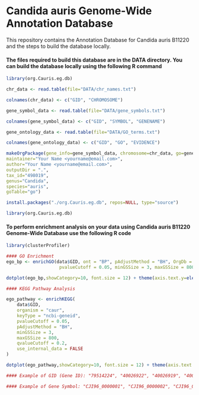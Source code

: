 # Candida auris Genome-Wide Annotation Database
This repository contains the Annotation Database for Candida auris B11220 and the steps to build the database locally.

#### The files required to build this database are in the DATA directory. You can build the database locally using the following R command
```R
library(org.Cauris.eg.db)

chr_data <- read.table(file="DATA/chr_names.txt")

colnames(chr_data) <- c("GID", "CHROMOSOME")

gene_symbol_data <- read.table(file="DATA/gene_symbols.txt")

colnames(gene_symbol_data) <- c("GID", "SYMBOL", "GENENAME")

gene_ontology_data <- read.table(file="DATA/GO_terms.txt")

colnames(gene_ontology_data) <- c("GID", "GO", "EVIDENCE")

makeOrgPackage(gene_info=gene_symbol_data, chromosome=chr_data, go=gene_ontology_data, version="0.1",
maintainer="Your Name <yourname@email.com>",
author="Your Name <yourname@email.com>",
outputDir = ".",
tax_id="498019",
genus="Candida",
species="auris",
goTable="go")

install.packages("./org.Cauris.eg.db", repos=NULL, type="source")

library(org.Cauris.eg.db)
```
#### To perform enrichment analysis on your data using Candida auris B11220 Genome-Wide Database use the following R code
```R
library(clusterProfiler)

#### GO Enrichment
ego_bp <- enrichGO(data$GID, ont = "BP", pAdjustMethod = "BH", OrgDb = org.Cauris.eg.db,
                    pvalueCutoff = 0.05, minGSSize = 3, maxGSSize = 800, readable = T, keyType="GID")

dotplot(ego_bp,showCategory=10, font.size = 12) + theme(axis.text.y=element_text(size=12))

#### KEGG Pathway Analysis

ego_pathway <- enrichKEGG(
    data$GID,
    organism = "caur",
    keyType = "ncbi-geneid",
    pvalueCutoff = 0.05,
    pAdjustMethod = "BH",
    minGSSize = 3,
    maxGSSize = 800,
    qvalueCutoff = 0.2,
    use_internal_data = FALSE
)

dotplot(ego_pathway,showCategory=10, font.size = 12) + theme(axis.text.y=element_text(size=12))

#### Example of GID (Gene ID): "79514224", "40026922", "40026919", "40026918", "40026917", "40026916"

#### Example of Gene Symbol: "CJI96_0000001", "CJI96_0000002", "CJI96_0000005", "CJI96_0000006", "CJI96_0000007", "CJI96_0000008"

```
